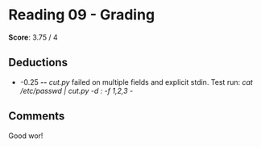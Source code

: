 Reading 09 - Grading
====================

**Score**: 3.75 / 4

Deductions
----------

* -0.25 **--** *cut.py* failed on multiple fields and explicit stdin. Test run: *cat /etc/passwd | cut.py -d : -f 1,2,3 -*

Comments
--------
Good wor!
